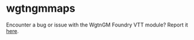# wgtngmmaps
Encounter a bug or issue with the WgtnGM Foundry VTT module? Report it [here](https://github.com/xthesaintx/wgtngmmaps/issues).
